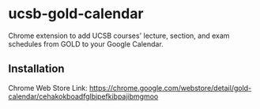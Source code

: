 # ucsb-gold-calendar
Chrome extension to add UCSB courses' lecture, section, and exam schedules from GOLD to your Google Calendar.

## Installation
Chrome Web Store Link: https://chrome.google.com/webstore/detail/gold-calendar/cehakokboadfglbjpefkibpajibmgmoo

